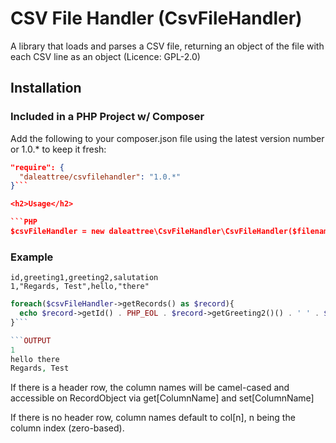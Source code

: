 CSV File Handler (CsvFileHandler)
=================================

A library that loads and parses a CSV file, returning an object of the file with each CSV line as an object (Licence: GPL-2.0)

<h2>Installation</h2>

<h3>Included in a PHP Project w/ Composer</h3>

Add the following to your composer.json file using the latest version number or 1.0.* to keep it fresh:

```JSON
"require": {
  "daleattree/csvfilehandler": "1.0.*"
}```

<h2>Usage</h2>

```PHP
$csvFileHandler = new daleattree\CsvFileHandler\CsvFileHandler($filename, [$headerRow = true], [$delimiter = ','], [$enclosure = '"'], [$escape = '\\']);
```

<h3>Example</h3>

```CSV File Content
id,greeting1,greeting2,salutation
1,"Regards, Test",hello,"there"
```

```PHP
foreach($csvFileHandler->getRecords() as $record){
  echo $record->getId() . PHP_EOL . $record->getGreeting2()() . ' ' . $record->getSalutation() . PHP_EOL . $record->getGreeting1() . PHP_EOL;
}```

```OUTPUT
1
hello there
Regards, Test
```

<p>If there is a header row, the column names will be camel-cased and accessible on RecordObject via get[ColumnName] and set[ColumnName]</p>
<p>If there is no header row, column names default to col[n], n being the column index (zero-based).</p>
<p></p>
